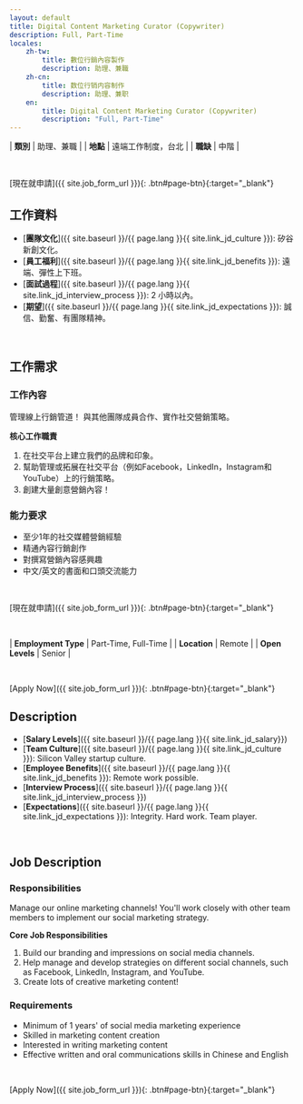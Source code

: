 ```yaml
---
layout: default
title: Digital Content Marketing Curator (Copywriter)
description: Full, Part-Time
locales:
    zh-tw:
        title: 數位行銷內容製作
        description: 助理、兼職
    zh-cn:
        title: 数位行销内容制作
        description: 助理、兼职
    en:
        title: Digital Content Marketing Curator (Copywriter)
        description: "Full, Part-Time"
---
```


<a name="zh-tw"></a>

| **類別** | 助理、兼職 |
| **地點** | 遠端工作制度，台北 |
| **職缺** | 中階 |

<br>

[現在就申請]({{ site.job_form_url }}){: .btn#page-btn}{:target="_blank"}

## 工作資料
- [**團隊文化**]({{ site.baseurl }}/{{ page.lang }}{{ site.link_jd_culture }}): 矽谷新創文化。
- [**員工福利**]({{ site.baseurl }}/{{ page.lang }}{{ site.link_jd_benefits }}): 遠端、彈性上下班。
- [**面試過程**]({{ site.baseurl }}/{{ page.lang }}{{ site.link_jd_interview_process }}): 2 小時以內。
- [**期望**]({{ site.baseurl }}/{{ page.lang }}{{ site.link_jd_expectations }}): 誠信、勤奮、有團隊精神。

<br>

## 工作需求

### 工作內容

管理線上行銷管道！ 與其他團隊成員合作、實作社交營銷策略。

**核心工作職責**

1. 在社交平台上建立我們的品牌和印象。
2. 幫助管理或拓展在社交平台（例如Facebook，LinkedIn，Instagram和YouTube）上的行銷策略。
3. 創建大量創意營銷內容！

### 能力要求
- 至少1年的社交媒體營銷經驗
- 精通內容行銷創作
- 對撰寫營銷內容感興趣
- 中文/英文的書面和口頭交流能力
<br>

[現在就申請]({{ site.job_form_url }}){: .btn#page-btn}{:target="_blank"}

<br>

<a name="en"></a>

| **Employment Type** | Part-Time, Full-Time |
| **Location** | Remote |
| **Open Levels** | Senior |

<br>

[Apply Now]({{ site.job_form_url }}){: .btn#page-btn}{:target="_blank"}

## Description
- [**Salary Levels**]({{ site.baseurl }}/{{ page.lang }}{{ site.link_jd_salary}})
- [**Team Culture**]({{ site.baseurl }}/{{ page.lang }}{{ site.link_jd_culture }}): Silicon Valley startup culture.
- [**Employee Benefits**]({{ site.baseurl }}/{{ page.lang }}{{ site.link_jd_benefits }}): Remote work possible.
- [**Interview Process**]({{ site.baseurl }}/{{ page.lang }}{{ site.link_jd_interview_process }})
- [**Expectations**]({{ site.baseurl }}/{{ page.lang }}{{ site.link_jd_expectations }}): Integrity. Hard work. Team player.

<br>

## Job Description


### Responsibilities

Manage our online marketing channels! You'll work closely with other team members to implement our social marketing strategy.

**Core Job Responsibilities**

1. Build our branding and impressions on social media channels.
2. Help manage and develop strategies on different social channels, such as Facebook, LinkedIn, Instagram, and YouTube.
3. Create lots of creative marketing content!

### Requirements
- Minimum of 1 years' of social media marketing experience
- Skilled in marketing content creation
- Interested in writing marketing content
- Effective written and oral communications skills in Chinese and English
<br>

[Apply Now]({{ site.job_form_url }}){: .btn#page-btn}{:target="_blank"}

<br>